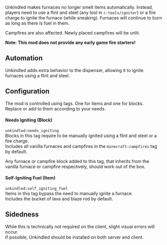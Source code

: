 Unkindled makes furnaces no longer smelt items automatically.
Instead, players need to use a flint and steel (any tool in `c:tools/igniter`)
or a fire charge to ignite the furnace (while sneaking).
Furnaces will continue to burn as long as there is fuel in them.

Campfires are also affected. Newly placed campfires will be unlit.

**Note: This mod does not provide any early game fire starters!**

## Automation

Unkindled adds extra behavior to the dispenser, allowing it to ignite furnaces using a flint and steel.

## Configuration

The mod is controlled using tags. One for items and one for blocks.  
Replace or add to them according to your needs.

#### Needs Igniting (Block)

`unkindled:needs_igniting`  
Blocks in this tag require to be manually ignited using a flint and steel or a fire charge.  
Includes all vanilla furnaces and campfires in the `minecraft:campfires` tag by default.

Any furnace or campfire block added to this tag, that inherits from the vanilla furnace or campfire respectively, should work out of the box.

#### Self-Igniting Fuel (Item)

`unkindled:self_igniting_fuel`  
Items in this tag bypass the need to manually ignite a furnace.  
Includes the bucket of lava and blaze rod by default.

## Sidedness

While this is technically not required on the client, slight visual errors will occur.  
If possible, Unkindled should be installed on both server and client.